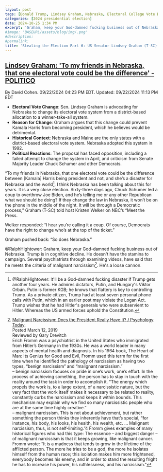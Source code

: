 ```yaml
---
layout: post
tags: [Donald Trump, Lindsey Graham, Nebraska, Electoral College Vote Distribution, malignant narcissist]
categories: [2024 presidential election]
date: 2024-10-25 1:34 PM
excerpt: 'Graham, keep your God-damned fucking business out of Nebraska. Trump is in cognitive decline. He doesn't have the stamina to campaign. Several psychiatrists through examining videos, have said that he meets the criteria of malignant narcissism. He's a loose cannon. @RalphHightower'
#image: 'BASEURL/assets/blog/img/.png'
#description:
#permalink:
title: 'Stealing the Election Part 6: US Senator Lindsey Graham (T-SC) Lobbies Nebraska Legislature to Change Electoral College Vote Distribution'
---
```



## [Lindsey Graham: 'To my friends in Nebraska, that one electoral vote could be the difference' - POLITICO](https://www.politico.com/news/2024/09/22/to-my-friends-in-nebraska-that-1-electoral-vote-could-be-the-difference-00180402)

By David Cohen. 09/22/2024 04:23 PM EDT. Updated: 09/22/2024 11:13 PM EDT

- **Electoral Vote Change**: Sen. Lindsey Graham is advocating for Nebraska to change its electoral vote system from a district-based allocation to a winner-take-all system.
- **Reason for Change**: Graham argues that this change could prevent Kamala Harris from becoming president, which he believes would be detrimental.
- **Historical Context**: Nebraska and Maine are the only states with a district-based electoral vote system. Nebraska adopted this system in 1992.
- **Political Reactions**: The proposal has faced opposition, including a failed attempt to change the system in April, and criticism from Senate Majority Leader Chuck Schumer and other Democrats.

“To my friends in Nebraska, that one electoral vote could be the difference between [Kamala] Harris being president and not, and she’s a disaster for Nebraska and the world[^11]. I think Nebraska has been talking about this for years. It is a very close election. Sixty-three days ago, Chuck Schumer led a coup to overthrow Joe Biden, and he’s telling me or any other Republican what we should be doing? If they change the law in Nebraska, it won’t be on the phone in the middle of the night. It will be through a Democratic process,” Graham (T-SC) told host Kristen Welker on NBC’s “Meet the Press.

[^11]: @RalphHightower: It'll be a God-damned fucking disaster if Trump gets another four years. He admires dictators, Putin, and Hungary's Viktor Orbán. Putin is former KGB; he knows that flattery is key to controlling Trump. As a private citizen, Trump had at least seven personal phone calls with Putin, which in an earlier post may violate the Logan Act. Trump wishes that he had Hitler's generals who were subservient to Hitler. Whereas the US armed forces uphold the Constitution. 

Welker responded: “I hear you’re calling it a coup. Of course, Democrats have the right to change who’s at the top of the ticket.”

Graham pushed back: “So does Nebraska.”

@RalphHightower: Graham, keep your God-damned fucking business out of Nebraska. Trump is in cognitive decline. He doesn't have the stamina to campaign. Several psychiatrists through examining videos, have said that he meets the criteria of malignant narcissism[^31]. He's a loose cannon.

[^31]:  [Malignant Narcissism: Does the President Really Have It? / Psychology Today](https://www.psychologytoday.com/us/blog/5-types-people-who-can-ruin-your-life/201903/malignant-narcissism-does-the-president-really). <br />Posted March 12, 2019<br />Reviewed by Gary Drevitch<br />Erich Fromm was a psychiatrist in the United States who immigrated from Hitler’s Germany in the 1930s. He was a world leader in many aspects of mental health and diagnosis. In his 1964 book, The Heart of Man: Its Genius for Good and Evil, Fromm used this term for the first time when he identified the pathology of narcissism as having two types, “benign narcissism” and “malignant narcissism.”<br />– benign narcissism focuses on pride in one’s work, one’s effort. In the process of achieving something, the person has to stay in touch with the reality around the task in order to accomplish it. "The energy which propels the work is, to a large extent, of a narcissistic nature, but the very fact that the work itself makes it necessary to be related to reality, constantly curbs the narcissism and keeps it within bounds. This mechanism may explain why we find so many narcissistic people who are at the same time highly creative.”<br />– malignant narcissism. This is not about achievement, but rather something the person thinks they inherently have that’s special, “for instance, his body, his looks, his health, his wealth, etc. ... Malignant narcissism, thus, is not self-limiting.”4 Fromm gives examples of many historical figures who had this type:
The essence – and biggest danger – of malignant narcissism is that it keeps growing, like malignant cancer. Fromm wrote: “It is a madness that tends to grow in the lifetime of the afflicted person. The more he tries to be a god, the more he isolates himself from the human race; this isolation makes him more frightened, everybody becomes his enemy, and in order to stand the resulting fright he has to increase his power, his ruthlessness, and his narcissism.”

